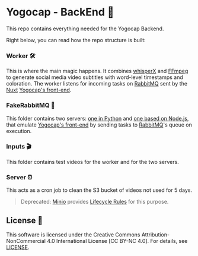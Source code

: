 # Yogocap - BackEnd 🎥

This repo contains everything needed for the Yogocap Backend. 

Right below, you can read how the repo structure is built:

### Worker 🛠️

This is where the main magic happens. It combines [whisperX](https://github.com/m-bain/whisperX) and [FFmpeg](https://github.com/FFmpeg/FFmpeg) to generate social media video subtitles with word-level timestamps and coloration. The worker listens for incoming tasks on [RabbitMQ](https://github.com/rabbitmq/rabbitmq-server) sent by the [Nuxt](https://github.com/nuxt/nuxt) [Yogocap's front-end](https://github.com/newtondotcom/yogocap-nuxt).

### FakeRabbitMQ 🐇

This folder contains two servers: [one in Python](https://github.com/python/cpython) and [one based on Node.js](https://github.com/nodejs/node), that emulate [Yogocap's front-end](https://github.com/newtondotcom/yogocap-nuxt) by sending tasks to [RabbitMQ](https://github.com/rabbitmq/rabbitmq-server)'s queue on execution.

### Inputs 🎬

This folder contains test videos for the worker and for the two servers.

### Server ⏰

This acts as a cron job to clean the S3 bucket of videos not used for 5 days.

> Deprecated: [Minio](https://github.com/minio/minio) provides [Lifecycle Rules](https://min.io/docs/minio/linux/administration/object-management/create-lifecycle-management-expiration-rule.html) for this purpose.

## License 📜

This software is licensed under the Creative Commons Attribution-NonCommercial 4.0 International License [CC BY-NC 4.0]. For details, see [LICENSE](LICENSE).
